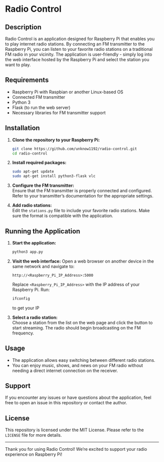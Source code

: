 # Radio Control

## Description

Radio Control is an application designed for Raspberry Pi that enables you to play internet radio stations. By connecting an FM transmitter to the Raspberry Pi, you can listen to your favorite radio stations on a traditional FM radio in your vicinity. The application is user-friendly - simply log into the web interface hosted by the Raspberry Pi and select the station you want to play.

## Requirements

- Raspberry Pi with Raspbian or another Linux-based OS
- Connected FM transmitter
- Python 3
- Flask (to run the web server)
- Necessary libraries for FM transmitter support

## Installation

1. **Clone the repository to your Raspberry Pi:**
   ```bash
   git clone https://github.com/unknow1192/radio-control.git
   cd radio-control
   ```

2. **Install required packages:**
   ```bash
   sudo apt-get update
   sudo apt-get install python3-flask vlc
   ```

3. **Configure the FM transmitter:**  
   Ensure that the FM transmitter is properly connected and configured. Refer to your transmitter’s documentation for the appropriate settings.

4. **Add radio stations:**  
   Edit the `stations.py` file to include your favorite radio stations. Make sure the format is compatible with the application.

## Running the Application

1. **Start the application:**
   ```bash
   python3 app.py
   ```

2. **Visit the web interface:**
   Open a web browser on another device in the same network and navigate to:
   ```
   http://<Raspberry_Pi_IP_Address>:5000
   ```
   Replace `<Raspberry_Pi_IP_Address>` with the IP address of your Raspberry Pi. Run:
   ```bash
   ifconfig
   ```
   to get your IP

3. **Select a radio station:**  
   Choose a station from the list on the web page and click the button to start streaming. The radio should begin broadcasting on the FM frequency.

## Usage

- The application allows easy switching between different radio stations.
- You can enjoy music, shows, and news on your FM radio without needing a direct internet connection on the receiver.

## Support

If you encounter any issues or have questions about the application, feel free to open an issue in this repository or contact the author.

## License

This repository is licensed under the MIT License. Please refer to the `LICENSE` file for more details.

---

Thank you for using Radio Control! We’re excited to support your radio experience on Raspberry Pi!
